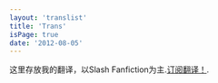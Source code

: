 ```yaml
---
layout: 'translist'
title: 'Trans'
isPage: true
date: '2012-08-05'
---
```


这里存放我的翻译，以Slash Fanfiction为主.[订阅翻译！](trans.xml).